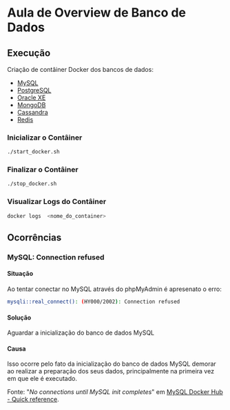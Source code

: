 # Aula de Overview de Banco de Dados

## Execução

Criação de contâiner Docker dos bancos de dados:

- [MySQL](mysql)
- [PostgreSQL](postgresql)
- [Oracle XE](oracle)
- [MongoDB](mongodb)
- [Cassandra](cassandra)
- [Redis](redis)

### Inicializar o Contâiner

```bash
./start_docker.sh
```

### Finalizar o Contâiner

```bash
./stop_docker.sh
```

### Visualizar Logs do Contâiner

```bash
docker logs  <nome_do_container>
```

## Ocorrências

### MySQL: Connection refused

#### Situação 

Ao tentar conectar no MySQL através do phpMyAdmin é apresenato o erro:

```bash
mysqli::real_connect(): (HY000/2002): Connection refused
```

#### Solução

Aguardar a inicialização do banco de dados MySQL

#### Causa

Isso ocorre pelo fato da inicialização do banco de dados MySQL demorar ao realizar a preparação dos seus dados, principalmente na primeira vez em que ele é executado.

Fonte: "*No connections until MySQL init completes*" em [MySQL Docker Hub - Quick reference](https://hub.docker.com/_/mysql).
